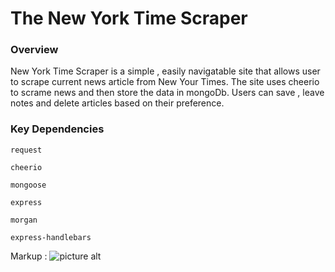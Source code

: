 # The New York Time Scraper

### Overview

New York Time Scraper is a simple , easily navigatable site that allows user to scrape current news article from New Your Times. The site uses cheerio to scrame news and then store the data in mongoDb. Users can save , leave notes and delete articles based on their preference.


### Key Dependencies

`request`

`cheerio`

`mongoose`

`express`

`morgan`

`express-handlebars`

Markup : ![picture alt](http://www.brightlightpictures.com/assets/images/portfolio/thethaw_header.jpg "Title is optional")

